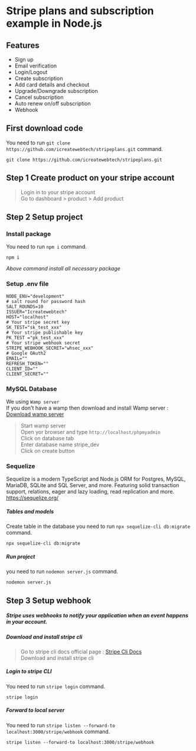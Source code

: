 # Stripe plans and subscription example in Node.js
## Features
- Sign up
- Email verification
- Login/Logout
- Create subscription
- Add card details and checkout
- Upgrade/Downgrade subscription
- Cancel subscription
- Auto renew on/off subscription
- Webhook 
## First download code
You need to run `git clone https://github.com/icreatewebtech/stripeplans.git` command.
```
git clone https://github.com/icreatewebtech/stripeplans.git
```
## Step 1 Create product on your stripe account
> Login in to your stripe account\
> Go to dashboard > product > Add product

## Step 2 Setup project
### Install package 
You need to run `npm i` command.
```
npm i
```
_Above command install all necessary package_

### Setup .env file 
```
NODE_ENV="development"
# salt round for password hash
SALT_ROUNDS=10
ISSUER="Icreatewebtech" 
HOST="localhost"
# Your stripe secret key
SK_TEST="sk_test_xxx" 
# Your stripe publishable key
PK_TEST ="pk_test_xxx"
# Your stripe webhook secret
STRIPE_WEBHOOK_SECRET="whsec_xxx"
# Google OAuth2
EMAIL=""
REFRESH_TOKEN=""
CLIENT_ID=""
CLIENT_SECRET=""
```
### MySQL Database
We using `Wamp server` <br/>
If you don't have a wamp then download and install Wamp server : [Download wamp server](https://www.wampserver.com/en/)

> Start wamp server\
> Open yor browser and type `http://localhost/phpmyadmin` <br />
> Click on database tab\
> Enter database name stripe_dev\
> Click on create button

### Sequelize 
Sequelize is a modern TypeScript and Node.js ORM for Postgres, MySQL, MariaDB, SQLite and SQL Server, and more. Featuring solid transaction support, relations, eager and lazy loading, read replication and more.<br />
https://sequelize.org/
##### Tables and models
Create table in the database you need to run `npx sequelize-cli db:migrate` command.
```
npx sequelize-cli db:migrate
```
##### Run project
you need to run `nodemon server.js` command.
```
nodemon server.js
```

## Step 3 Setup webhook 
##### Stripe uses webhooks to notify your application when an event happens in your account.
##### Download and install stripe cli
> Go to stripe cli docs official page : [Stripe Cli Docs](https://stripe.com/docs/stripe-cli "Get started with the Stripe CLI")<br/>
> Download and install stripe cli 
##### Login to stripe CLI
You need to run `stripe login` command.
```
stripe login
```
##### Forward to local server
You need to run `stripe listen --forward-to localhost:3000/stripe/webhook` command.
```
stripe listen --forward-to localhost:3000/stripe/webhook
```
